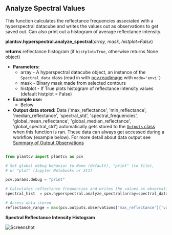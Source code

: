 ## Analyze Spectral Values 

This function calculates the reflectance frequencies associated with a hyperspectral datacube and writes 
the values out as observations to get saved out. Can also print out a histogram of average reflectance intensity.

**plantcv.hyperspectral.analyze_spectral**(*array, mask, histplot=False*)

**returns** reflectance histogram (if `histplot=True`, otherwise returns None object)

- **Parameters:**
    - array         - A hyperspectral datacube object, an instance of the `Spectral_data` class (read in with [pcv.readimage](read_image.md) with `mode='envi'`)
    - mask          - Binary mask made from selected contours
    - histplot      - If True plots histogram of reflectance intensity values (default histplot = False)
- **Example use:**
    - Below 
- **Output data stored:** Data ('max_reflectance', 'min_reflectance', 'median_reflectance', 'spectral_std', 'spectral_frequencies', 'global_mean_reflectance', 'global_median_reflectance', 'global_spectral_std') automatically gets stored to the 
    [`Outputs` class](outputs.md) when this function is ran. 
    These data can always get accessed during a workflow (example below). For more detail about data output see [Summary of Output Observations](output_measurements.md#summary-of-output-observations)

```python

from plantcv import plantcv as pcv

# Set global debug behavior to None (default), "print" (to file), 
# or "plot" (Jupyter Notebooks or X11)

pcv.params.debug = "print"

# Calculates reflectance frequencies and writes the values as observations. Also provides a histogram of this data
spectral_hist  = pcv.hyperspectral.analyze_spectral(array=spectral_data, mask=mask, histplot=True)

# Access data stored 
reflectance_range = max(pcv.outputs.observations['max_reflectance']['value']) - min(pcv.outputs.observations['min_reflectance']['value'])

```

**Spectral Reflectance Intensity Histogram**

![Screenshot](img/tutorial_images/hyperspectral/spectral_histogram.jpg)
